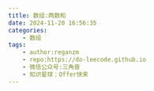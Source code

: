 ```yaml
---
title: 数组:两数和
date: 2024-11-20 16:56:35
categories:
    - 数组
tags:
    - author:reganzm
    - repo:https://do-leecode.github.io
    - 微信公众号:三角兽
    - 知识星球：Offer快来
---
```

